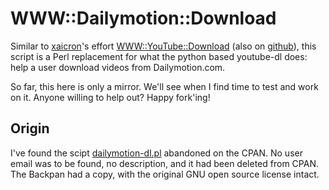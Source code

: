 WWW::Dailymotion::Download
==========================

Similar to [xaicron](https://github.com/xaicron/)'s effort [WWW::YouTube::Download](http://search.cpan.org/perldoc?WWW::YouTube::Download) (also on [github](https://github.com/xaicron/p5-www-youtube-download)),
this script is a Perl replacement for what the python
based youtube-dl does: 
help a user download videos from Dailymotion.com.

So far, this here is only a mirror. We'll see when I
find time to test and work on it.
Anyone willing to help out? Happy fork'ing!

## Origin

I've found the scipt [dailymotion-dl.pl](http://backpan.perl.org/authors/id/G/GN/GNUTOO/dailymotion-dl.pl)
abandoned on the CPAN. No user email was to be found, no description,
and it had been deleted from CPAN. The Backpan had a
copy, with the original GNU open source license intact.
